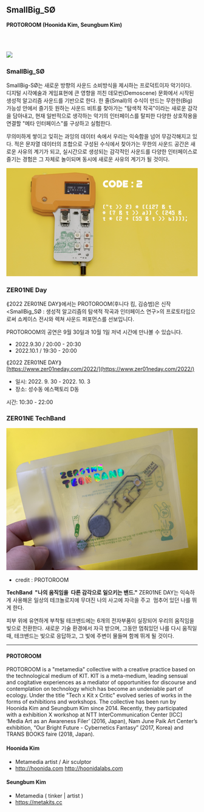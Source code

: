 ## SmallBig_SØ
**PROTOROOM (Hoonida Kim, Seungbum Kim)**

&nbsp;&nbsp;  
&nbsp;&nbsp;  

![](./small_S0_v1.png)


### SmallBig_SØ
SmallBig-SØ는 새로운 방향의 사운드 소비방식을 제시하는 프로덕트이자 악기이다. 디지털 시각예술과
게임표현에 큰 영향을 끼친 데모씬(Demoscene) 문화에서 시작된 생성적 알고리즘 사운드를 기반으로 한다.  한 줄(Small)의 수식이 만드는 무한한(Big) 가능성 안에서 즐기듯 원하는 사운드 비트를 찾아가는 "탐색적 작곡"이라는 새로운 감각을 담아내고, 현재 일반적으로 생각하는 악기의 인터페이스를 탈피한 다양한 상호작용을 연결할 "메타 인터페이스"를 구상하고 실험한다.

무의미하게 쌓이고 잊히는 과잉의 데이터 속에서 우리는 익숙함을 넘어 무감각해지고 있다. 적은 문자열 데이터의 조합으로 구성된 수식에서 찾아가는 무한의 사운드 공간은 새로운 사유의 계기가 되고, 실시간으로 생성되는 감각적인 사운드를 다양한 인터페이스로 즐기는 경험은 그 자체로 놀이되며 동시에 새로운 사유의 계기가 될 것이다.

![](./small_S0_v2.png)


### ZER01NE Day

⟪2022 ZER01NE DAY⟫에서는 PROTOROOM(후니다 킴, 김승범)은 신작 <SmallBig_SØ : 생성적 알고리즘의 탐색적 작곡과 인터페이스 연구>의 프로토타입으로써 쇼케이스 전시와 렉쳐 사운드 퍼포먼스를 선보입니다.  

PROTOROOM의 공연은 9월 30일과 10월 1일 저녁 시간에 만나볼 수 있습니다.  
 * 2022.9.30 / 20:00 - 20:30  
 * 2022.10.1 / 19:30 - 20:00  
  
⟪2022 ZER01NE DAY⟫  
[https://www.zer01neday.com/2022/](https://www.zer01neday.com/2022/)  
 * 일시: 2022. 9. 30 - 2022. 10. 3  
 * 장소: 성수동 에스팩토리 D동

시간: 10:30 - 22:00

### ZER01NE TechBand

![](./zer01ne_techband.jpg)
 * credit : PROTOROOM 

**TechBand  "나의 움직임을  다른 감각으로 일으키는 밴드."** ZER01NE DAY는 익숙하게 사용해온 일상의 테크놀로지에 무뎌진 나의 사고에 자극을 주고  멈추어 있던 나를 뛰게 한다. 

피부 위에 유연하게 부착될 테크밴드에는 6개의 전자부품이 실장되어 우리의 움직임을 빛으로 전환한다.
새로운 기술 환경에서 자극 받으며, 그동안 멈춰있던 나를 다시 움직일 때, 테크밴드는 빛으로 응답하고, 
그 빛에 주변이 물들며 함께 뛰게 될 것이다.

----
#### PROTOROOM

PROTOROOM is a "metamedia" collective with a creative practice based on the technological medium of KIT. KIT is a meta-medium, leading sensual and cogitative experiences as a mediator of opportunities for discourse and contemplation on technology which has become an undeniable part of ecology. Under the title "Tech x Kit x Critic" evolved series of works in the forms of exhibitions and workshops. The collective has been run by Hoonida Kim and Seungbum Kim since 2014. Recently, they participated with a exhibition X workshop at NTT InterCommunication Center [ICC] ‘Media Art as an Awareness Filer’ (2016, Japan), Nam June Paik Art Center’s exhibition, “Our Bright Future - Cybernetics Fantasy” (2017, Korea) and TRANS BOOKS faire (2018, Japan).

#### Hoonida Kim
 * Metamedia artist / Air sculptor
 * <http://hoonida.com> <http://hoonidalabs.com>

#### Seungbum Kim
 * Metamedia ( tinker \| artist )
 * <https://metakits.cc>
